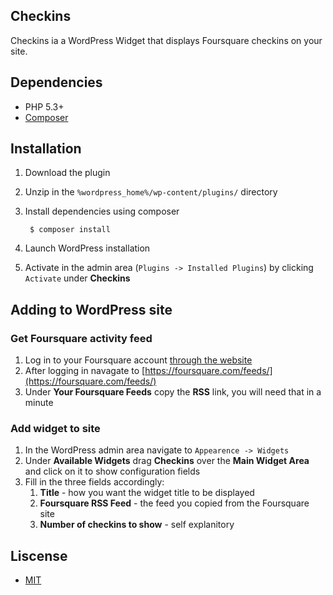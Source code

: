 ## Checkins

Checkins ia a WordPress Widget that displays Foursquare checkins on your site.

## Dependencies
* PHP 5.3+
* [Composer](http://getcomposer.org/)

## Installation
1. Download the plugin 
2. Unzip in the `%wordpress_home%/wp-content/plugins/` directory
3. Install dependencies using composer

        $ composer install

4. Launch WordPress installation
3. Activate in the admin area (`Plugins -> Installed Plugins`) by
   clicking `Activate` under **Checkins**

## Adding to WordPress site
### Get Foursquare activity feed
1. Log in to your Foursquare account [through the
   website](https://foursquare.com/login)
2. After logging in navagate to
   [https://foursquare.com/feeds/](https://foursquare.com/feeds/)
3. Under **Your Foursquare Feeds** copy the **RSS** link, you will need
   that in a minute

### Add widget to site
1. In the WordPress admin area navigate to `Appearence -> Widgets`
2. Under **Available Widgets** drag **Checkins** over the **Main Widget
   Area** and click on it to show configuration fields
3. Fill in the three fields accordingly:
    1. **Title** - how you want the widget title to be displayed
    2. **Foursquare RSS Feed** - the feed you copied from the Foursquare site
    3. **Number of checkins to show** - self explanitory

## Liscense
* [MIT](https://github.com/joefearnley/checkins/blob/master/LICENSE)
